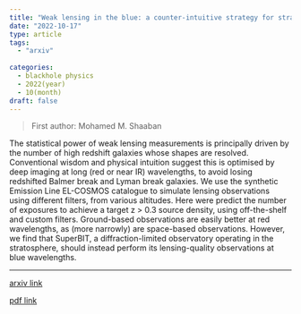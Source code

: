 ```yaml
---
title: "Weak lensing in the blue: a counter-intuitive strategy for stratospheric observations"
date: "2022-10-17"
type: article
tags:
  - "arxiv"
  
categories:
  - blackhole physics
  - 2022(year)
  - 10(month)
draft: false
---
```

> First author: Mohamed M. Shaaban

 The statistical power of weak lensing measurements is principally driven by
the number of high redshift galaxies whose shapes are resolved. Conventional
wisdom and physical intuition suggest this is optimised by deep imaging at long
(red or near IR) wavelengths, to avoid losing redshifted Balmer break and Lyman
break galaxies. We use the synthetic Emission Line EL-COSMOS catalogue to
simulate lensing observations using different filters, from various altitudes.
Here were predict the number of exposures to achieve a target z > 0.3 source
density, using off-the-shelf and custom filters. Ground-based observations are
easily better at red wavelengths, as (more narrowly) are space-based
observations. However, we find that SuperBIT, a diffraction-limited observatory
operating in the stratosphere, should instead perform its lensing-quality
observations at blue wavelengths.

---
[arxiv link](http://arxiv.org/abs/2210.09182v1)

[pdf link](http://arxiv.org/pdf/2210.09182v1)